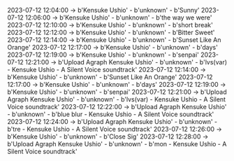 2023-07-12 12:04:00 -> b'Kensuke Ushio' - b'unknown' - b'Sunny'
2023-07-12 12:06:00 -> b'Kensuke Ushio' - b'unknown' - b'the way we were'
2023-07-12 12:10:00 -> b'Kensuke Ushio' - b'unknown' - b'short break'
2023-07-12 12:12:00 -> b'Kensuke Ushio' - b'unknown' - b'Bitter Sweet'
2023-07-12 12:14:00 -> b'Kensuke Ushio' - b'unknown' - b'Sunset Like An Orange'
2023-07-12 12:17:00 -> b'Kensuke Ushio' - b'unknown' - b'days'
2023-07-12 12:19:00 -> b'Kensuke Ushio' - b'unknown' - b'senpai'
2023-07-12 12:21:00 -> b'Upload Agraph Kensuke Ushio' - b'unknown' - b'lvs(var) - Kensuke Ushio - A Silent Voice soundtrack'
2023-07-12 12:14:00 -> b'Kensuke Ushio' - b'unknown' - b'Sunset Like An Orange'
2023-07-12 12:17:00 -> b'Kensuke Ushio' - b'unknown' - b'days'
2023-07-12 12:19:00 -> b'Kensuke Ushio' - b'unknown' - b'senpai'
2023-07-12 12:21:00 -> b'Upload Agraph Kensuke Ushio' - b'unknown' - b'lvs(var) - Kensuke Ushio - A Silent Voice soundtrack'
2023-07-12 12:22:00 -> b'Upload Agraph Kensuke Ushio' - b'unknown' - b'blue blur - Kensuke Ushio - A Silent Voice soundtrack'
2023-07-12 12:24:00 -> b'Upload Agraph Kensuke Ushio' - b'unknown' - b'tre - Kensuke Ushio - A Silent Voice soundtrack'
2023-07-12 12:26:00 -> b'Kensuke Ushio' - b'unknown' - b'Close Sig'
2023-07-12 12:28:00 -> b'Upload Agraph Kensuke Ushio' - b'unknown' - b'mon - Kensuke Ushio - A Silent Voice soundtrack'
